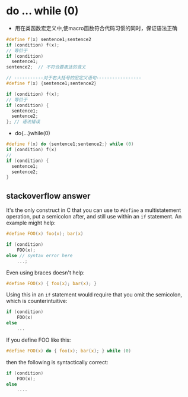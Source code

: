 # do ... while (0)

- 用在类函数宏定义中,使macro函数符合代码习惯的同时，保证语法正确

```c++
#define f(x) sentence1;sentence2
if (condition) f(x);
// 等价于
if (condition) 
  sentence1;
sentence2;  // 不符合要表达的含义

// -----------对于右大括号的宏定义语句-----------------
#define f(x) {sentence1;sentence2}

if (condition) f(x);
// 等价于
if (condition) {
  sentence1;
  sentence2;
}; // 语法错误
```

- do{...}while(0)

```c++
#define f(x) do {sentence1;sentence2;} while (0)
if (condition) f(x)
// 
if (condition) {
  sentence1;
  sentence2;
}
```


## stackoverflow answer

It's the only construct in C that you can use to `#define` a multistatement operation, put a semicolon after, and still use within an `if` statement. An example might help:

```c
#define FOO(x) foo(x); bar(x)

if (condition)
    FOO(x);
else // syntax error here
    ...;
```

Even using braces doesn't help:

```c
#define FOO(x) { foo(x); bar(x); }
```

Using this in an `if` statement would require that you omit the semicolon, which is counterintuitive:

```c
if (condition)
    FOO(x)
else
    ...
```

If you define FOO like this:

```c
#define FOO(x) do { foo(x); bar(x); } while (0)
```

then the following is syntactically correct:

```c
if (condition)
    FOO(x);
else
    ....
```